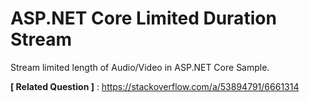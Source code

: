 # ASP.NET Core Limited Duration Stream
Stream limited length of Audio/Video in ASP.NET Core Sample.

**[ Related Question ]** : https://stackoverflow.com/a/53894791/6661314

